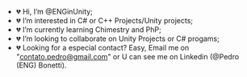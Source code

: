 - 💔 Hi, I’m @ENGinUnity;
- 💔 I’m interested in C# or C++ Projects/Unity projects;
- 💔 I’m currently learning Chimestry and PhP;
- 💔 I’m looking to collaborate on Unity Projects or C# progams;
- 💔 Looking for a especial contact? Easy, Email me on "contato.pedro@gmail.com" or U can see me on Linkedin (@Pedro (ENG) Bonetti).
